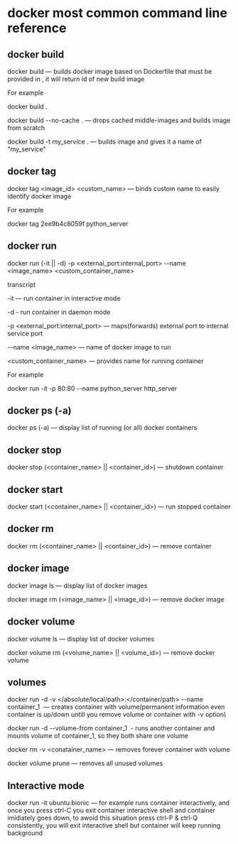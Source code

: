 # docker most common command line reference

## docker build

docker build <options> <path> — builds docker image based on Dockerfile that must be provided in <path>, it will return id of new build image

For example

docker build .

docker build --no-cache . — drops cached middle-images and builds image from scratch

docker build -t my_service . — builds image and gives it a name of "my_service"

## docker tag

docker tag <image_id> <custom_name> — binds custom name to easily identify docker image

For example

docker tag 2ee9b4c8059f python_server

## docker run

docker run (-it || -d) -p <external_port:internal_port> --name <image_name> <custom_container_name>

transcript

-it — run container in interactive mode

-d - run container in daemon mode

-p <external_port:internal_port> — maps(forwards) external port to internal service port

--name <image_name> — name of docker image to run

<custom_container_name> — provides name for running container

For example

docker run -it -p 80:80 --name python_server http_server

## docker ps (-a)

docker ps (-a) — display list of running (or all) docker containers

## docker stop

docker stop (<container_name> || <container_id>) — shutdown container

## docker start

docker start (<container_name> || <container_id>) — run stopped container

## docker rm

docker rm (<container_name> || <container_id>) — remove container

## docker image

docker image ls — display list of docker images

docker image rm (<image_name> || <image_id>) — remove docker image

## docker volume

docker volume ls — display list of docker volumes

docker volume rm (<volume_name> || <volume_id>) — remove docker volume

## volumes

docker run -d -v </absolute/local/path>:</container/path> --name container_1 <image> — creates container with volume(permanent information even container is up/down untill you remove volume or container with -v option)

docker run -d --volume-from container_1 <image> - runs another container and mounts volume of container_1, so they both share one volume

docker rm -v <conatainer_name> — removes forever container with volume

docker volume prune — removes all unused volumes


## Interactive mode

docker run -it ubuntu:bionic — for example runs container interactively, and once you press ctrl-C you exit container interactive shell and container imidiately goes down, to awoid this situation press ctrl-P & ctrl-Q consistently, you will exit interactive shell but container will keep running background

